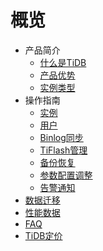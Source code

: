 # 概览

* 产品简介
    * [什么是TiDB](/tidb/introduction/concept)
    * [产品优势](/tidb/introduction/advantages)
    * [实例类型](/tidb/introduction/instancetype)
* 操作指南
    * [实例](/tidb/guide/instance)
    * [用户](/tidb/guide/user)
    * [Binlog同步](/tidb/guide/binlog)
    * [TiFlash管理](/tidb/guide/tiflash)
    * [备份恢复](/tidb/guide/backup)
    * [参数配置调整](/tidb/guide/configure)
    * [告警通知](/tidb/guide/monitor)
* [数据迁移](/tidb/migration)
* [性能数据](/tidb/capacity)
* [FAQ](/tidb/faq)
* [TiDB定价](/tidb/price)
    


